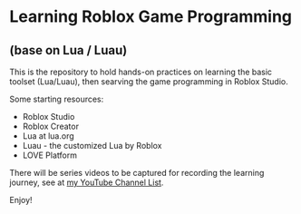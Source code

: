 # Learning Roblox Game Programming

## (base on Lua / Luau)
 
This is the repository to hold hands-on practices on learning the basic toolset (Lua/Luau), then searving the game programming in Roblox Studio.

Some starting resources:

- Roblox Studio
- Roblox Creator
- Lua at lua.org
- Luau - the customized Lua by Roblox
- LOVE Platform

There will be series videos to be captured for recording the learning journey, see at [my YouTube Channel List](https://www.youtube.com/playlist?list=PL6DEHvciXKeXNjL7xG9WXx6NgGeJC30Zz).

Enjoy!